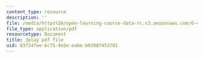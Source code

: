 ```yaml
---
content_type: resource
description: ''
file: /media/https%3A/open-learning-course-data-rc.s3.amazonaws.com/6-450-principles-of-digital-communications-i-fall-2006/83f24feebc759e5eeabeb0390f453701_KXFF8m4uGDc.pdf
file_type: application/pdf
resourcetype: Document
title: 3play pdf file
uid: 83f24fee-bc75-9e5e-eabe-b0390f453701
---
```

